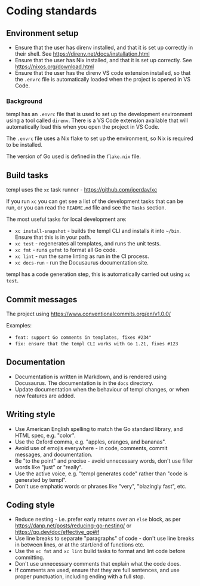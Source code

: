 # Coding standards

## Environment setup

* Ensure that the user has direnv installed, and that it is set up correctly in their shell. See https://direnv.net/docs/installation.html
* Ensure that the user has Nix installed, and that it is set up correctly. See https://nixos.org/download.html
* Ensure that the user has the direnv VS code extension installed, so that the `.envrc` file is automatically loaded when the project is opened in VS Code.

### Background

templ has an `.envrc` file that is used to set up the development environment using a tool called `direnv`. There is a VS Code extension available that will automatically load this when you open the project in VS Code.

The `.envrc` file uses a Nix flake to set up the environment, so Nix is required to be installed.

The version of Go used is defined in the `flake.nix` file.

## Build tasks

templ uses the `xc` task runner - https://github.com/joerdav/xc

If you run `xc` you can get see a list of the development tasks that can be run, or you can read the `README.md` file and see the `Tasks` section.

The most useful tasks for local development are:

* `xc install-snapshot` - builds the templ CLI and installs it into `~/bin`. Ensure that this is in your path.
* `xc test` - regenerates all templates, and runs the unit tests.
* `xc fmt` - runs `gofmt` to format all Go code.
* `xc lint` - run the same linting as run in the CI process.
* `xc docs-run` - run the Docusaurus documentation site.

templ has a code generation step, this is automatically carried out using `xc test`.

## Commit messages

The project using https://www.conventionalcommits.org/en/v1.0.0/

Examples:

* `feat: support Go comments in templates, fixes #234"`
* `fix: ensure that the templ CLI works with Go 1.21, fixes #123`

## Documentation

* Documentation is written in Markdown, and is rendered using Docusaurus. The documentation is in the `docs` directory.
* Update documentation when the behaviour of templ changes, or when new features are added.

## Writing style

* Use American English spelling to match the Go standard library, and HTML spec, e.g. "color".
* Use the Oxford comma, e.g. "apples, oranges, and bananas".
* Avoid use of emojis everywhere - in code, comments, commit messages, and documentation.
* Be "to the point" and precise - avoid unnecessary words, don't use filler words like "just" or "really".
* Use the active voice, e.g. "templ generates code" rather than "code is generated by templ".
* Don't use emphatic words or phrases like "very", "blazingly fast", etc.

## Coding style

* Reduce nesting - i.e. prefer early returns over an `else` block, as per https://danp.net/posts/reducing-go-nesting/ or https://go.dev/doc/effective_go#if
* Use line breaks to separate "paragraphs" of code - don't use line breaks in between lines, or at the start/end of functions etc.
* Use the `xc fmt` and `xc lint` build tasks to format and lint code before committing.
* Don't use unnecessary comments that explain what the code does.
* If comments are used, ensure that they are full sentences, and use proper punctuation, including ending with a full stop.
